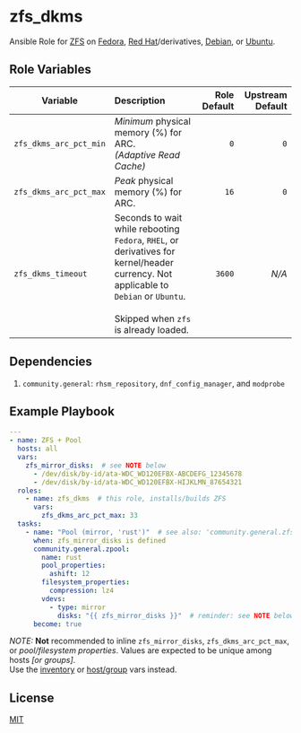 # zfs\_dkms

Ansible Role for [ZFS](https://zfsonlinux.org/) on
[Fedora](https://openzfs.github.io/openzfs-docs/Getting%20Started/Fedora/index.html),
[Red Hat](https://openzfs.github.io/openzfs-docs/Getting%20Started/RHEL-based%20distro/index.html)/derivatives,
[Debian](https://openzfs.github.io/openzfs-docs/Getting%20Started/Debian/index.html),
or [Ubuntu](https://openzfs.github.io/openzfs-docs/Getting%20Started/Ubuntu/index.html).

## Role Variables

| Variable | Description | Role Default | Upstream Default |
|----------|:------------|-------------:|-----------------:|
| `zfs_dkms_arc_pct_min` | _Minimum_ physical memory (%) for ARC.<br />_(Adaptive Read Cache)_ | `0` | `0` |
| `zfs_dkms_arc_pct_max` | _Peak_ physical memory (%) for ARC. | `16` | `0` |
| `zfs_dkms_timeout` | Seconds to wait while rebooting `Fedora`, `RHEL`, or derivatives for kernel/header currency. Not applicable to `Debian` or `Ubuntu`.<br /><br />Skipped when `zfs` is already loaded. | `3600` | _N/A_ |

## Dependencies

1. `community.general`: `rhsm_repository`, `dnf_config_manager`, and `modprobe`

## Example Playbook

```yaml
---
- name: ZFS + Pool
  hosts: all
  vars:
    zfs_mirror_disks:  # see NOTE below
      - /dev/disk/by-id/ata-WDC_WD120EFBX-ABCDEFG_12345678
      - /dev/disk/by-id/ata-WDC_WD120EFBX-HIJKLMN_87654321
  roles:
    - name: zfs_dkms  # this role, installs/builds ZFS
      vars:
        zfs_dkms_arc_pct_max: 33
  tasks:
    - name: "Pool (mirror, 'rust')"  # see also: 'community.general.zfs'
      when: zfs_mirror_disks is defined
      community.general.zpool:
        name: rust
        pool_properties:
          ashift: 12
        filesystem_properties:
          compression: lz4
        vdevs:
          - type: mirror
            disks: "{{ zfs_mirror_disks }}"  # reminder: see NOTE below
      become: true
```

_NOTE:_ **Not** recommended to inline `zfs_mirror_disks`, `zfs_dkms_arc_pct_max`, or _pool/filesystem properties_.
Values are expected to be unique among hosts _[or groups]_.  
Use the
[inventory](https://docs.ansible.com/ansible/latest/inventory_guide/intro_inventory.html#assigning-a-variable-to-one-machine-host-variables)
or [host/group](https://docs.ansible.com/ansible/latest/inventory_guide/intro_inventory.html#organizing-host-and-group-variables)
vars instead.

## License

[MIT](./LICENSE)
